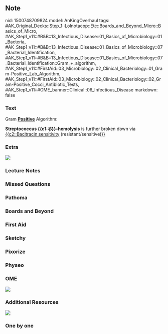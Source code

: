## Note
nid: 1500748709824
model: AnKingOverhaul
tags: #AK_Original_Decks::Step_1::Lolnotacop::Etc::Boards_and_Beyond_Micro::Basics_of_Micro, #AK_Step1_v11::#B&B::13_Infectious_Disease::01_Basics_of_Microbiology::01_Bacteria, #AK_Step1_v11::#B&B::13_Infectious_Disease::01_Basics_of_Microbiology::07_Bacterial_Identification, #AK_Step1_v11::#B&B::13_Infectious_Disease::01_Basics_of_Microbiology::07_Bacterial_Identification::Gram_+_algorithm, #AK_Step1_v11::#FirstAid::03_Microbiology::02_Clinical_Bacteriology::01_Gram-Positive_Lab_Algorithm, #AK_Step1_v11::#FirstAid::03_Microbiology::02_Clinical_Bacteriology::02_Gram-Positive_Cocci_Antibiotic_Tests, #AK_Step1_v11::#OME_banner::Clinical::06_Infectious_Disease
markdown: false

### Text
Gram <b><u>Positive</u></b> Algorithm:
<div>
  <b>Streptococcus {{c1::</b><b>β</b><b>}}-hemolysis</b> is further
  broken down via <u>{{c2::Bacitracin sensitivity</u>
  (resistant/sensitive)<u>}}</u>
</div>

### Extra
<div><img src="paste-63428077028035.jpg"></div>

### Lecture Notes


### Missed Questions


### Pathoma


### Boards and Beyond


### First Aid


### Sketchy


### Pixorize


### Physeo


### OME
<div class="ome-widget">
  <a href=
  "https://onlinemeded.org/spa/infectious-disease?ref=anki"><img src="_OME_AnkiFlashcards_Topic_2.png"></a>
</div>

### Additional Resources
<img src="big_5ba366e7b8cfe.jpg">

### One by one

